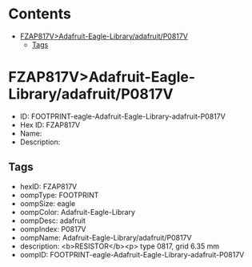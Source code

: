 



Contents
========

* [FZAP817V>Adafruit-Eagle-Library/adafruit/P0817V](#fzap817vadafruit-eagle-libraryadafruitp0817v)
	* [Tags](#tags)

# FZAP817V>Adafruit-Eagle-Library/adafruit/P0817V

- ID: FOOTPRINT-eagle-Adafruit-Eagle-Library-adafruit-P0817V
- Hex ID: FZAP817V
- Name: 
- Description: 

## Tags

- hexID: FZAP817V
- oompType: FOOTPRINT
- oompSize: eagle
- oompColor: Adafruit-Eagle-Library
- oompDesc: adafruit
- oompIndex: P0817V
- oompName: Adafruit-Eagle-Library/adafruit/P0817V
- description: &lt;b&gt;RESISTOR&lt;/b&gt;&lt;p&gt;
type 0817, grid 6.35 mm
- oompID: FOOTPRINT-eagle-Adafruit-Eagle-Library-adafruit-P0817V
